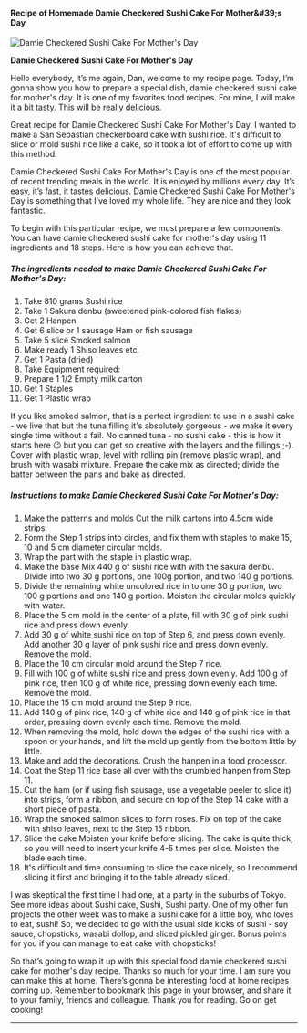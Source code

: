             

#### Recipe of Homemade Damie Checkered Sushi Cake For Mother&amp;#39;s Day

![Damie Checkered Sushi Cake For Mother's Day](https://img-global.cpcdn.com/recipes/6311915610439680/751x532cq70/damie-checkered-sushi-cake-for-mothers-day-recipe-main-photo.jpg)

**Damie Checkered Sushi Cake For Mother's Day**

Hello everybody, it’s me again, Dan, welcome to my recipe page. Today, I’m gonna show you how to prepare a special dish, damie checkered sushi cake for mother's day. It is one of my favorites food recipes. For mine, I will make it a bit tasty. This will be really delicious.

Great recipe for Damie Checkered Sushi Cake For Mother's Day. I wanted to make a San Sebastian checkerboard cake with sushi rice. It's difficult to slice or mold sushi rice like a cake, so it took a lot of effort to come up with this method.

Damie Checkered Sushi Cake For Mother's Day is one of the most popular of recent trending meals in the world. It is enjoyed by millions every day. It’s easy, it’s fast, it tastes delicious. Damie Checkered Sushi Cake For Mother's Day is something that I’ve loved my whole life. They are nice and they look fantastic.

To begin with this particular recipe, we must prepare a few components. You can have damie checkered sushi cake for mother's day using 11 ingredients and 18 steps. Here is how you can achieve that.

##### The ingredients needed to make Damie Checkered Sushi Cake For Mother's Day:

1.  Take 810 grams Sushi rice
2.  Take 1 Sakura denbu (sweetened pink-colored fish flakes)
3.  Get 2 Hanpen
4.  Get 6 slice or 1 sausage Ham or fish sausage
5.  Take 5 slice Smoked salmon
6.  Make ready 1 Shiso leaves etc.
7.  Get 1 Pasta (dried)
8.  Take Equipment required:
9.  Prepare 1 1/2 Empty milk carton
10.  Get 1 Staples
11.  Get 1 Plastic wrap

If you like smoked salmon, that is a perfect ingredient to use in a sushi cake - we live that but the tuna filling it's absolutely gorgeous - we make it every single time without a fail. No canned tuna - no sushi cake - this is how it starts here 😉 but you can get so creative with the layers and the fillings ;-). Cover with plastic wrap, level with rolling pin (remove plastic wrap), and brush with wasabi mixture. Prepare the cake mix as directed; divide the batter between the pans and bake as directed.

##### Instructions to make Damie Checkered Sushi Cake For Mother's Day:

1.  Make the patterns and molds Cut the milk cartons into 4.5cm wide strips.
2.  Form the Step 1 strips into circles, and fix them with staples to make 15, 10 and 5 cm diameter circular molds.
3.  Wrap the part with the staple in plastic wrap.
4.  Make the base Mix 440 g of sushi rice with with the sakura denbu. Divide into two 30 g portions, one 100g portion, and two 140 g portions.
5.  Divide the remaining white uncolored rice in to one 30 g portion, two 100 g portions and one 140 g portion. Moisten the circular molds quickly with water.
6.  Place the 5 cm mold in the center of a plate, fill with 30 g of pink sushi rice and press down evenly.
7.  Add 30 g of white sushi rice on top of Step 6, and press down evenly. Add another 30 g layer of pink sushi rice and press down evenly. Remove the mold.
8.  Place the 10 cm circular mold around the Step 7 rice.
9.  Fill with 100 g of white sushi rice and press down evenly. Add 100 g of pink rice, then 100 g of white rice, pressing down evenly each time. Remove the mold.
10.  Place the 15 cm mold around the Step 9 rice.
11.  Add 140 g of pink rice, 140 g of white rice and 140 g of pink rice in that order, pressing down evenly each time. Remove the mold.
12.  When removing the mold, hold down the edges of the sushi rice with a spoon or your hands, and lift the mold up gently from the bottom little by little.
13.  Make and add the decorations. Crush the hanpen in a food processor.
14.  Coat the Step 11 rice base all over with the crumbled hanpen from Step 11.
15.  Cut the ham (or if using fish sausage, use a vegetable peeler to slice it) into strips, form a ribbon, and secure on top of the Step 14 cake with a short piece of pasta.
16.  Wrap the smoked salmon slices to form roses. Fix on top of the cake with shiso leaves, next to the Step 15 ribbon.
17.  Slice the cake Moisten your knife before slicing. The cake is quite thick, so you will need to insert your knife 4-5 times per slice. Moisten the blade each time.
18.  It's difficult and time consuming to slice the cake nicely, so I recommend slicing it first and bringing it to the table already sliced.

I was skeptical the first time I had one, at a party in the suburbs of Tokyo. See more ideas about Sushi cake, Sushi, Sushi party. One of my other fun projects the other week was to make a sushi cake for a little boy, who loves to eat, sushi! So, we decided to go with the usual side kicks of sushi - soy sauce, chopsticks, wasabi dollop, and sliced pickled ginger. Bonus points for you if you can manage to eat cake with chopsticks!

So that’s going to wrap it up with this special food damie checkered sushi cake for mother's day recipe. Thanks so much for your time. I am sure you can make this at home. There’s gonna be interesting food at home recipes coming up. Remember to bookmark this page in your browser, and share it to your family, friends and colleague. Thank you for reading. Go on get cooking!

* * *